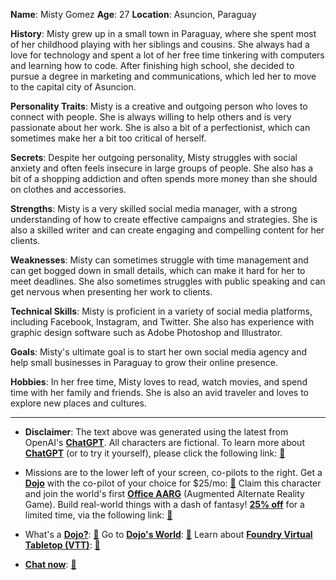 **Name**: Misty Gomez
**Age**: 27
**Location**: Asuncion, Paraguay

**History**: Misty grew up in a small town in Paraguay, where she spent most of her childhood playing with her siblings and cousins. She always had a love for technology and spent a lot of her free time tinkering with computers and learning how to code. After finishing high school, she decided to pursue a degree in marketing and communications, which led her to move to the capital city of Asuncion.

**Personality Traits**: Misty is a creative and outgoing person who loves to connect with people. She is always willing to help others and is very passionate about her work. She is also a bit of a perfectionist, which can sometimes make her a bit too critical of herself.

**Secrets**: Despite her outgoing personality, Misty struggles with social anxiety and often feels insecure in large groups of people. She also has a bit of a shopping addiction and often spends more money than she should on clothes and accessories.

**Strengths**: Misty is a very skilled social media manager, with a strong understanding of how to create effective campaigns and strategies. She is also a skilled writer and can create engaging and compelling content for her clients.

**Weaknesses**: Misty can sometimes struggle with time management and can get bogged down in small details, which can make it hard for her to meet deadlines. She also sometimes struggles with public speaking and can get nervous when presenting her work to clients.

**Technical Skills**: Misty is proficient in a variety of social media platforms, including Facebook, Instagram, and Twitter. She also has experience with graphic design software such as Adobe Photoshop and Illustrator.

**Goals**: Misty's ultimate goal is to start her own social media agency and help small businesses in Paraguay to grow their online presence.

**Hobbies**: In her free time, Misty loves to read, watch movies, and spend time with her family and friends. She is also an avid traveler and loves to explore new places and cultures.


---
* **Disclaimer**: The text above was generated using the latest from OpenAI's [**ChatGPT**](https://openai.com/blog/chatgpt/).  All characters are fictional.  To learn more about [**ChatGPT**](https://openai.com/blog/chatgpt/) (or to try it yourself), please click the following link: [:closed_book:](https://openai.com/blog/chatgpt/)

* Missions are to the lower left of your screen, co-pilots to the right. Get a [**Dojo**](https://workmates.live/marketplace) with the co-pilot of your choice for $25/mo: [:green_book:](https://workmates.live/marketplace) Claim this character and join the world's first [**Office AARG**](https://dojos.world) (Augmented Alternate Reality Game). Build real-world things with a dash of fantasy! [**25% off**](https://blog.workmates.live/deal-on-a-dojo) for a limited time, via the following link: [:green_book:](https://blog.workmates.live/deal-on-a-dojo) 

* What's a [**Dojo?**](https://workdojos.com): [:blue_book:](https://workdojos.com)  Go to [**Dojo's World**](https://dojos.world): [:blue_book:](https://dojos.world)  Learn about [**Foundry Virtual Tabletop (VTT)**](https://foundryvtt.com): [:closed_book:](https://foundryvtt.com/)

* [**Chat now**](https://chat.workmates.live/channel/support): [:ledger:](https://chat.workmates.live/channel/support)